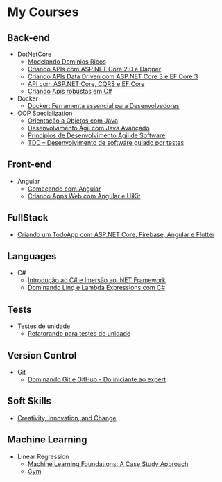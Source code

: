 # My Courses
## Back-end
- DotNetCore
  - [Modelando Domínios Ricos](https://certificates.balta.io/NWNiNTMwM2I2MzNkNDIyM2Y0MDM2MDI2LDVjMzUwZjYyZTcxNzlhN2QxMjQxNzAyYQ==)
  - [Criando APIs com ASP.NET Core 2.0 e Dapper](https://certificates.balta.io/NWNiNTMwM2I2MzNkNDIyM2Y0MDM2MDI2LDVjMzUwY2Y2ZTcxNzlhN2QxMjQxNmQ4OQ==)
  - [Criando APIs Data Driven com ASP.NET Core 3 e EF Core 3](https://certificates.balta.io/NWNiNTMwM2I2MzNkNDIyM2Y0MDM2MDI2LDVkZDUzMTZlN2MyMTNlNTYyNTE2YzI0OQ==)
  - [API com ASP.NET Core, CQRS e EF Core](https://certificates.balta.io/NWNiNTMwM2I2MzNkNDIyM2Y0MDM2MDI2LDVlMjYxYmNiZTcxNzlhMmYwMTEwYTUxMQ==)
  - [Criando Apis robustas em C#](https://www.udemy.com/certificate/UC-FCLPCM4D/)
- Docker
  - [Docker: Ferramenta essencial para Desenvolvedores](https://www.udemy.com/certificate/UC-U3ENTBUZ/)
- OOP Specialization
  - [Orientação a Objetos com Java](https://www.coursera.org/account/accomplishments/records/P5U3G33TJ4R4)
  - [Desenvolvimento Ágil com Java Avançado](https://www.coursera.org/account/accomplishments/records/6EBBE7TSJC69)
  - [Princípios de Desenvolvimento Ágil de Software](https://www.coursera.org/account/accomplishments/records/KG7NAU768VNL)
  - [TDD – Desenvolvimento de software guiado por testes](https://www.coursera.org/account/accomplishments/records/9LDAY82Z4RFT)
## Front-end
- Angular
  - [Começando com Angular](https://certificates.balta.io/NWNiNTMwM2I2MzNkNDIyM2Y0MDM2MDI2LDVjNmIyY2MyZTcxNzlhMjdlYjYyYmFlMA==)
  - [Criando Apps Web com Angular e UiKit](https://certificates.balta.io/NWNiNTMwM2I2MzNkNDIyM2Y0MDM2MDI2LDVkNDkzYTBjN2MyMTNlNjBiOGViZjVlZg==)
## FullStack
  - [Criando um TodoApp com ASP.NET Core, Firebase, Angular e Flutter](https://certificates.balta.io/NWNiNTMwM2I2MzNkNDIyM2Y0MDM2MDI2LDVlODQ5N2EwZTcxNzlhMTdlMjFmMzU0Ng==) 
## Languages
- C#
  - [Introdução ao C# e Imersão ao .NET Framework](https://certificates.balta.io/NWNiNTMwM2I2MzNkNDIyM2Y0MDM2MDI2LDVjMzM2NjRlZTcxNzlhN2QxMjQwNThlYg==)
  - [Dominando Linq e Lambda Expressions com C#](https://www.udemy.com/certificate/UC-6UW74B8D/)
## Tests
- Testes de unidade
  - [Refatorando para testes de unidade](https://certificates.balta.io/NWNiNTMwM2I2MzNkNDIyM2Y0MDM2MDI2LDVkMDgxMzYyZmI2ZmMwMGU3OWFiOGE5Yg==)
## Version Control
- Git
  - [Dominando Git e GitHub - Do iniciante ao expert](https://www.udemy.com/certificate/UC-IJCCMQ88/)
## Soft Skills
 - [Creativity, Innovation, and Change](https://www.coursera.org/account/accomplishments/records/ANRFJHRHN7FE)
## Machine Learning
- Linear Regression
  - [Machine Learning Foundations: A Case Study Approach](https://www.coursera.org/account/accomplishments/records/U5WSNNUJWEC7)
  - [Gym](https://gym.openai.com)

